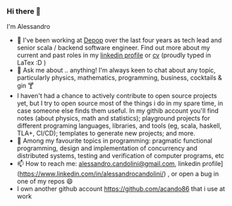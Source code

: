 ### Hi there 👋

I'm Alessandro

- 🔭  I've been working at [Depop](https://depop.com/) over the last four years as tech lead and senior scala / backend software engineer. Find out more about my current and past roles in my [linkedin profile](https://www.linkedin.com/in/alessandrocandolini/) or [cv](https://github.com/alessandrocandolini/cv-public) (proudly typed in LaTex :D ) 
- 💬 Ask me about .. anything! I'm always keen to chat about any topic, particularly physics, mathematics, programming, business, cocktails &  gin 🍸
- I haven't had a chance to actively contribute to open source projects yet, but I try to open source most of the things i do in my spare time, in case someone else finds them useful. In my githib account you'll find notes (about physics, math and statistics); playground projects for different programing languages, libraries, and tools (eg, scala, haskell, TLA+, CI/CD); templates to generate new projects; and more. 
- 🌱 Among my favourite topics in programming: pragmatic functional programming, design and implementation of concurrency and distributed systems, testing and verification of computer programs, etc
- 📫 How to reach me: alessandro.candolini@gmail.com, linkedin profile](https://www.linkedin.com/in/alessandrocandolini/) , or open a bug in one of my repos 😄 
- I own another github account https://github.com/acando86 that i use at work


